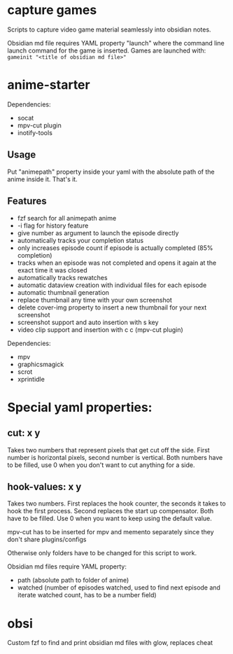 # capture games 
Scripts to capture video game material seamlessly into obsidian notes.

Obsidian md file requires YAML property "launch" where the command line launch command for the game is inserted.
Games are launched with:
`gameinit "<title of obsidian md file>"`

# anime-starter 
Dependencies: 
  - socat 
  - mpv-cut plugin
  - inotify-tools 

## Usage 
Put "animepath" property inside your yaml with the absolute path of the anime inside it. That's it. 

## Features 
- fzf search for all animepath anime 
- -i flag for history feature 
- give number as argument to launch the episode directly 
- automatically tracks your completion status 
- only increases episode count if episode is actually completed (85% completion)
- tracks when an episode was not completed and opens it again at the exact time it was closed
- automatically tracks rewatches 
- automatic dataview creation with individual files for each episode 
- automatic thumbnail generation 
- replace thumbnail any time with your own screenshot 
- delete cover-img property to insert a new thumbnail for your next screenshot 
- screenshot support and auto insertion with s key 
- video clip support and insertion with c c (mpv-cut plugin)

Dependencies:
- mpv
- graphicsmagick
- scrot
- xprintidle

# Special yaml properties:
## cut: x y 
Takes two numbers that represent pixels that get cut off the side. First number is horizontal pixels, second number is vertical. Both numbers have to be filled, use 0 when you don't want to cut anything for a side. 
## hook-values: x y 
Takes two numbers. First replaces the hook counter, the seconds it takes to hook the first process. Second replaces the start up compensator. Both have to be filled. Use 0 when you want to keep using the default value. 


mpv-cut has to be inserted for mpv and memento separately since they don't share plugins/configs


Otherwise only folders have to be changed for this script to work. 

Obsidian md files require YAML property:
- path (absolute path to folder of anime)
- watched (number of episodes watched, used to find next episode and iterate watched count, has to be a number field)


# obsi 
Custom fzf to find and print obsidian md files with glow, replaces cheat
